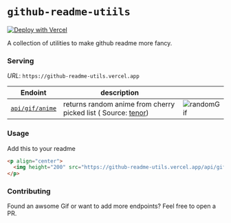 # `github-readme-utiils`

[![Deploy with Vercel](https://vercel.com/button)](https://vercel.com/new/clone?repository-url=https%3A%2F%2Fgithub.com%2FSaicharanKandukuri%2Fgithub-utils&project-name=github-fancy&demo-url=https%3A%2F%2Fgithub-utils.vercel.app%2Fapi%2Fgif%2Fanime)


A collection of utilities to make github readme more fancy.


### Serving

*URL*: `https://github-readme-utils.vercel.app`

| Endoint | description | |
|-|-|--|
| [`api/gif/anime`](https://github-readme-utils.vercel.app/api/gif/anime) | returns random anime from cherry picked list ( Source: [tenor](tenor.com)) | ![randomGif](https://github-readme-utils.vercel.app/api/gif/anime) |

### Usage

Add this to your readme
```md
<p align="center">
  <img height="200" src="https://github-readme-utils.vercel.app/api/gif/anime" alt="Random GiF">
</p>
```

### Contributing

Found an awsome Gif or want to add more endpoints? Feel free to open a PR.
